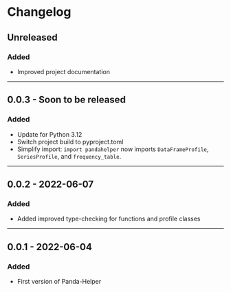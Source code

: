 # Changelog

## Unreleased
### Added
- Improved project documentation
____
## 0.0.3 - Soon to be released
### Added
- Update for Python 3.12
- Switch project build to pyproject.toml
- Simplify import: `import pandahelper` now imports `DataFrameProfile`, `SeriesProfile`, and `frequency_table`.
____
## 0.0.2 - 2022-06-07
### Added
- Added improved type-checking for functions and profile classes

____
## 0.0.1 - 2022-06-04
### Added
- First version of Panda-Helper
